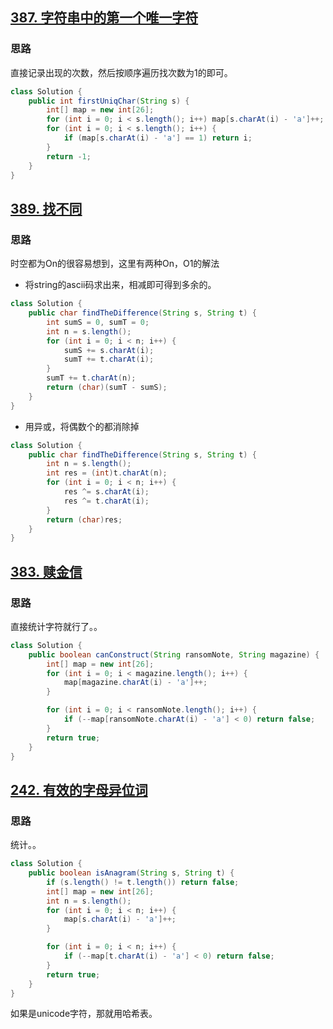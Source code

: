 ## [387. 字符串中的第一个唯一字符](https://leetcode-cn.com/problems/first-unique-character-in-a-string/)

### 思路

直接记录出现的次数，然后按顺序遍历找次数为1的即可。

```java
class Solution {
    public int firstUniqChar(String s) {
        int[] map = new int[26];
        for (int i = 0; i < s.length(); i++) map[s.charAt(i) - 'a']++;
        for (int i = 0; i < s.length(); i++) {
            if (map[s.charAt(i) - 'a'] == 1) return i;
        }
        return -1;
    }
}
```

## [389. 找不同](https://leetcode-cn.com/problems/find-the-difference/)

### 思路

时空都为On的很容易想到，这里有两种On，O1的解法

- 将string的ascii码求出来，相减即可得到多余的。

```java
class Solution {
    public char findTheDifference(String s, String t) {
        int sumS = 0, sumT = 0;
        int n = s.length();
        for (int i = 0; i < n; i++) {
            sumS += s.charAt(i);
            sumT += t.charAt(i);
        } 
        sumT += t.charAt(n);
        return (char)(sumT - sumS);
    }
}
```

- 用异或，将偶数个的都消除掉

```java
class Solution {
    public char findTheDifference(String s, String t) {
        int n = s.length();
        int res = (int)t.charAt(n);
        for (int i = 0; i < n; i++) {
            res ^= s.charAt(i);
            res ^= t.charAt(i);
        }
        return (char)res;
    }
}
```

## [383. 赎金信](https://leetcode-cn.com/problems/ransom-note/)

### 思路

直接统计字符就行了。。

```java
class Solution {
    public boolean canConstruct(String ransomNote, String magazine) {
        int[] map = new int[26];
        for (int i = 0; i < magazine.length(); i++) {
            map[magazine.charAt(i) - 'a']++;
        } 

        for (int i = 0; i < ransomNote.length(); i++) {
            if (--map[ransomNote.charAt(i) - 'a'] < 0) return false; 
        }
        return true;
    }
}
```

## [242. 有效的字母异位词](https://leetcode-cn.com/problems/valid-anagram/)

### 思路

统计。。

```java
class Solution {
    public boolean isAnagram(String s, String t) {
        if (s.length() != t.length()) return false;
        int[] map = new int[26];
        int n = s.length();
        for (int i = 0; i < n; i++) {
            map[s.charAt(i) - 'a']++;
        }

        for (int i = 0; i < n; i++) {
            if (--map[t.charAt(i) - 'a'] < 0) return false;
        }
        return true;
    }
}
```

如果是unicode字符，那就用哈希表。

